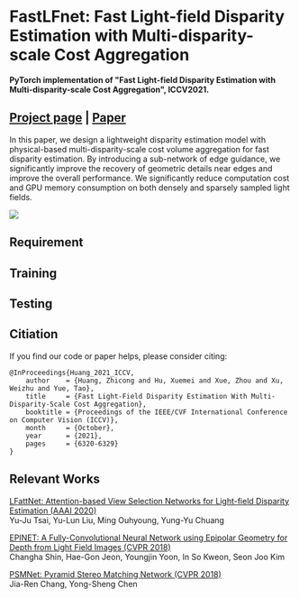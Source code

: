 # FastLFnet: Fast Light-field Disparity Estimation with Multi-disparity-scale Cost Aggregation

**PyTorch implementation of "Fast Light-field Disparity Estimation with Multi-disparity-scale Cost Aggregation", ICCV2021.**

## [Project page](https://computationalperceptionlab.github.io/publications/publications.html) | [Paper](https://openaccess.thecvf.com/content/ICCV2021/html/Huang_Fast_Light-Field_Disparity_Estimation_With_Multi-Disparity-Scale_Cost_Aggregation_ICCV_2021_paper.html)

In this paper, we design a lightweight disparity estimation model with physical-based multi-disparity-scale cost volume aggregation for fast disparity estimation. By introducing a sub-network of edge guidance, we significantly improve the recovery of geometric details near edges and improve the overall performance. We significantly reduce computation cost and GPU memory consumption on both densely and sparsely sampled light fields.

![](C:\Users\ASUS\Desktop\net.png)

## Requirement



## Training



## Testing



## Citiation

If you find our code or paper helps, please consider citing:

```
@InProceedings{Huang_2021_ICCV,
    author    = {Huang, Zhicong and Hu, Xuemei and Xue, Zhou and Xu, Weizhu and Yue, Tao},
    title     = {Fast Light-Field Disparity Estimation With Multi-Disparity-Scale Cost Aggregation},
    booktitle = {Proceedings of the IEEE/CVF International Conference on Computer Vision (ICCV)},
    month     = {October},
    year      = {2021},
    pages     = {6320-6329}
}
```



## Relevant Works

[LFattNet: Attention-based View Selection Networks for Light-field Disparity Estimation (AAAI 2020)](https://github.com/LIAGM/LFattNet)  
Yu-Ju Tsai, Yu-Lun Liu, Ming Ouhyoung, Yung-Yu Chuang

[EPINET: A Fully-Convolutional Neural Network using Epipolar Geometry for Depth from Light Field Images (CVPR 2018)](https://github.com/chshin10/epinet)  
Changha Shin, Hae-Gon Jeon, Youngjin Yoon, In So Kweon, Seon Joo Kim

[PSMNet: Pyramid Stereo Matching Network (CVPR 2018)](https://github.com/JiaRenChang/PSMNet)  
Jia-Ren Chang, Yong-Sheng Chen
